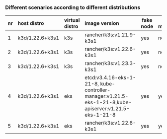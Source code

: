 ### Different scenarios according to different distributions


| nr | host distro     | virtual distro | image version            | fake node | ha mode | synch mode   | manifests files |
|----|:----------------|:---------------|:-------------------------|-----------|---------|--------------|-----------------|
| 1  | k3d/1.22.6+k3s1 | k3s            | rancher/k3s:v1.21.9-k3s1 | yes       | no      | only objects	| [k3s-v121](../scenarios/argo/fakeimages/k3s/vcluster-k3s-121.yaml)|
| 2  | k3d/1.22.6+k3s1 | k3s            | rancher/k3s:v1.22.6-k3s1 | yes       | no      | only objects | [k3s-v122](../scenarios/argo/fakeimages/k3s/vcluster-k3s-122.yaml)|
| 3  | k3d/1.22.6+k3s1 | k3s		| rancher/k3s:v1.23.3-k3s1 | yes       | no      | only objects | [k3s-v123](../scenarios/argo/fakeimages/k3s/vcluster-k3s-123.yaml)|
| 4  | k3d/1.22.6+k3s1 | eks            | etcd:v3.4.16-eks-1-21-8, kube-controller-manager:v1.21.5-eks-1-21-8,kube-apiserver:v1.21.5-eks-1-21-8   | yes       | yes     | only objects	| [eks-v121](../scenarios/argo/fakeimages/k3s/vcluster-eks-121.yaml)|
| 5  | k3d/1.22.6+k3s1 | eks            | rancher/k3s:v1.22.6-k3s1 | yes       | yes     | only objects | [eks-v122](../scenarios/argo/fakeimages/k3s/vcluster-eks-122.yaml)|

